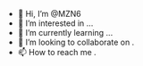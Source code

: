- 👋 Hi, I’m @MZN6
- 👀 I’m interested in ...
- 🌱 I’m currently learning ...
- 💞️ I’m looking to collaborate on .
- 📫 How to reach me .

<!---
MZN6/MZN6 is a ✨ special ✨ repository because its `README.md` (this file) appears on your GitHub profile.
You can click the Preview link to take a look at your changes.
--->
